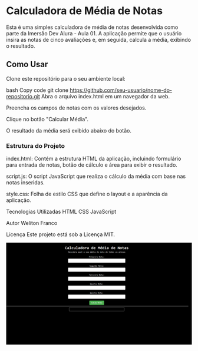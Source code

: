# Calculadora de Média de Notas
Esta é uma simples calculadora de média de notas desenvolvida como parte da Imersão Dev Alura - Aula 01. A aplicação permite que o usuário insira as notas de cinco avaliações e, em seguida, calcula a média, exibindo o resultado.

## Como Usar
Clone este repositório para o seu ambiente local:

bash
Copy code
git clone https://github.com/seu-usuario/nome-do-repositorio.git
Abra o arquivo index.html em um navegador da web.

Preencha os campos de notas com os valores desejados.

Clique no botão "Calcular Média".

O resultado da média será exibido abaixo do botão.

### Estrutura do Projeto
index.html: Contém a estrutura HTML da aplicação, incluindo formulário para entrada de notas, botão de cálculo e área para exibir o resultado.

script.js: O script JavaScript que realiza o cálculo da média com base nas notas inseridas.

style.css: Folha de estilo CSS que define o layout e a aparência da aplicação.

Tecnologias Utilizadas
HTML
CSS
JavaScript

Autor
Weliton Franco

Licença
Este projeto está sob a Licença MIT.

![Imagem do projeto](assets\img\calculadora.png)
